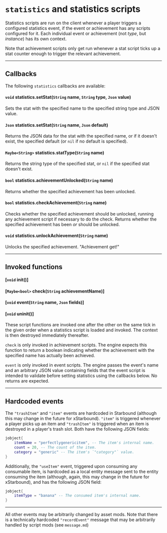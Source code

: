 # `statistics` and statistics scripts

Statistics scripts are run on the client whenever a player triggers a configured statistics event, if the event or achievement has any scripts configured for it. Each individual event or achievement (not *type*, but *instance*) has its own context.

Note that achievement scripts only get run whenever a stat script ticks up a stat counter enough to trigger the relevant achievement.

----

## Callbacks

The following `statistics` callbacks are available:

#### `void` statistics.setStat(`String` name, `String` type, `Json` value)

Sets the stat with the specified name to the specified string type and JSON value.

#### `Json` statistics.setStat(`String` name, `Json` default)

Returns the JSON data for the stat with the specified name, or if it doesn't exist, the specified default (or `nil` if no default is specified).

#### `Maybe<String>` statistics.statType(`String` name)

Returns the string type of the specified stat, or `nil` if the specified stat doesn't exist.

#### `bool` statistics.achievementUnlocked(`String` name)

Returns whether the specified achievement has been unlocked.

#### `bool` statistics.checkAchievement(`String` name)

Checks whether the specified achievement should be unlocked, running any achievement script if necessary to do the check. Returns whether the specified achievement has been *or* should be unlocked.

#### `void` statistics.unlockAchievement(`String` name)

Unlocks the specified achievement. "Achievement get!"

----

## Invoked functions

#### [`void` init()]
#### [`Maybe<bool>` check(`String` achievementName)]
#### [`void` event(`String` name, `Json` fields)]
#### [`void` uninit()]

These script functions are invoked one after the other on the same tick in the given order when a statistics script is loaded and invoked. The context is then destroyed immediately thereafter.

`check` is only invoked in achievement scripts. The engine expects this function to return a boolean indicating whether the achievement with the specified name has actually been achieved.

`event` is only invoked in event scripts. The engine passes the event's name and an arbitrary JSON value containing fields that the event script is intended to validate before setting statistics using the callbacks below. No returns are expected.

----

## Hardcoded events

The `"trashItem"` and `"item"` events are hardcoded in Starbound (although this may change in the future for xStarbound). `"item"` is triggered whenever a player picks up an item and `"trashItem"` is triggered when an item is destroyed in a player's trash slot. Both have the following JSON fields:

```lua
jobject{
    itemName = "perfectlygenericitem", -- The item's internal name.
    count = 20, -- The count of the item.
    category = "generic" -- The item's `"category"` value.
}
```

Additionally, the `"useItem"` event, triggered upon consuming any consumable item, is hardcoded as a local entity message sent to the entity consuming the item (although, again, this may change in the future for xStarbound), and has the following JSON field:

```lua
jobject{
    itemType = "banana" -- The consumed item's internal name.
}
```

----

All other events may be arbitrarily changed by asset mods. Note that there is a technically hardcoded `"recordEvent"` message that may be arbitrarily handled by script mods (see `message.md`)